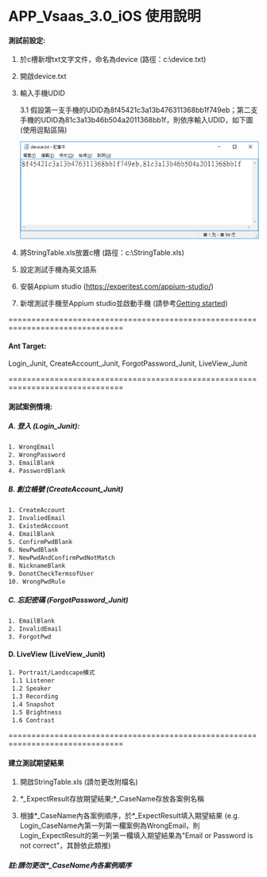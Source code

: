 # APP_Vsaas_3.0_iOS 使用說明

#### 測試前設定:

1. 於c槽新增txt文字文件，命名為device (路徑：c:\device.txt)
2. 開啟device.txt

3. 輸入手機UDID

	3.1 假設第一支手機的UDID為8f45421c3a13b476311368bb1f749eb；第二支手機的UDID為81c3a13b46b504a2011368bb1f，則依序輸入UDID，如下圖 (使用逗點區隔)
	
	![image](https://github.com/Gilleschen/APP_Vsaas_3.0_iOS/blob/master/picture/device.png)
	
4. 將StringTable.xls放置c槽 (路徑：c:\StringTable.xls)

5. 設定測試手機為英文語系

6. 安裝Appium studio (https://experitest.com/appium-studio/)

7. 新增測試手機至Appium studio並啟動手機 (請參考<a href="https://docs.experitest.com/display/public/AS/iOS+-+Build+your+first+test">Getting started</a>)

===============================================================================

#### Ant Target:
Login_Junit, CreateAccount_Junit, ForgotPassword_Junit, LiveView_Junit

===============================================================================

#### 測試案例情境:

##### A. 登入 (Login_Junit):

	1. WrongEmail
	2. WrongPassword
	3. EmailBlank
	4. PasswordBlank

##### B. 創立帳號 (CreateAccount_Junit)
	
	1. CreateAccount
	2. InvaliedEmail
	3. ExistedAccount
	4. EmailBlank
	5. ConfirmPwdBlank
	6. NewPwdBlank
	7. NewPwdAndConfirmPwdNotMatch
	8. NicknameBlank
	9. DonotCheckTermsofUser
	10. WrongPwdRule
	
##### C. 忘記密碼 (ForgotPassword_Junit)
	
	1. EmailBlank
	2. InvalidEmail
	3. ForgotPwd
	
#### D. LiveView (LiveView_Junit)
	1. Portrait/Landscape模式
	 1.1 Listener
	 1.2 Speaker
	 1.3 Recording
	 1.4 Snapshot
	 1.5 Brightness
	 1.6 Contrast
	
===============================================================================

#### 建立測試期望結果

1. 開啟StringTable.xls (請勿更改附檔名)
	
2. \*_ExpectResult存放期望結果;\*_CaseName存放各案例名稱
	
3. 根據*_CaseName內各案例順序，於*_ExpectResult填入期望結果 (e.g. Login_CaseName內第一列第一欄案例為WrongEmail，則Login_ExpectResult的第一列第一欄填入期望結果為"Email or Password is not correct"，其餘依此類推)
	
##### 註:請勿更改*_CaseName內各案例順序
